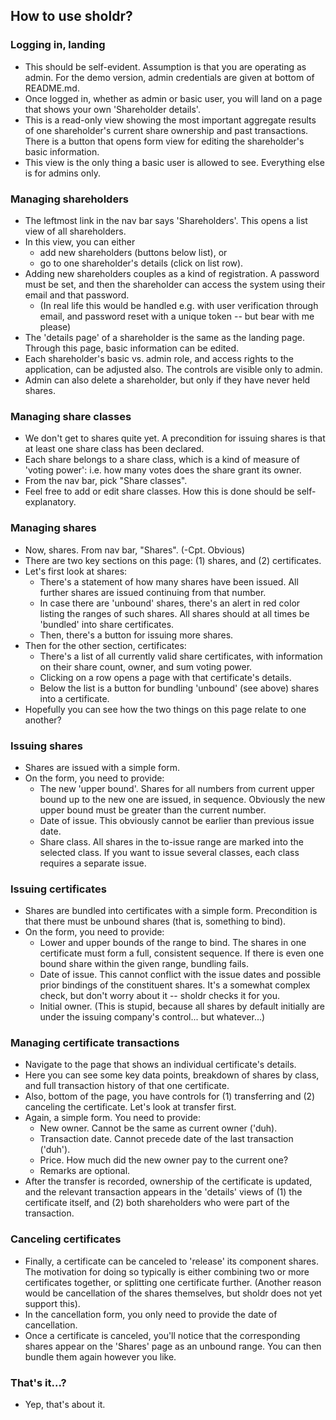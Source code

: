 How to use sholdr?
------------------

### Logging in, landing
- This should be self-evident. Assumption is that you are operating as admin.
  For the demo version, admin credentials are given at bottom of README.md.
- Once logged in, whether as admin or basic user, you will land on a page that
  shows your own 'Shareholder details'.
- This is a read-only view showing the most important aggregate results of one
  shareholder's current share ownership and past transactions. There is a button
  that opens form view for editing the shareholder's basic information.
- This view is the only thing a basic user is allowed to see. Everything else is
  for admins only.

### Managing shareholders
- The leftmost link in the nav bar says 'Shareholders'. This opens a list view
  of all shareholders.
- In this view, you can either
  - add new shareholders (buttons below list), or
  - go to one shareholder's details (click on list row).
- Adding new shareholders couples as a kind of registration. A password must be
  set, and then the shareholder can access the system using their email and that
  password.
  - (In real life this would be handled e.g. with user verification through
    email, and password reset with a unique token -- but bear with me please)
- The 'details page' of a shareholder is the same as the landing page. Through
  this page, basic information can be edited.
- Each shareholder's basic vs. admin role, and access rights to the application,
  can be adjusted also. The controls are visible only to admin.
- Admin can also delete a shareholder, but only if they have never held shares.

### Managing share classes
- We don't get to shares quite yet. A precondition for issuing shares is that at
  least one share class has been declared.
- Each share belongs to a share class, which is a kind of measure of 'voting
  power': i.e. how many votes does the share grant its owner.
- From the nav bar, pick "Share classes".
- Feel free to add or edit share classes. How this is done should be self-
  explanatory.

### Managing shares
- Now, shares. From nav bar, "Shares". (-Cpt. Obvious)
- There are two key sections on this page: (1) shares, and (2) certificates.
- Let's first look at shares:
  - There's a statement of how many shares have been issued. All further shares
    are issued continuing from that number.
  - In case there are 'unbound' shares, there's an alert in red color listing
    the ranges of such shares. All shares should at all times be 'bundled' into
    share certificates.
  - Then, there's a button for issuing more shares.
- Then for the other section, certificates:
  - There's a list of all currently valid share certificates, with information
    on their share count, owner, and sum voting power.
  - Clicking on a row opens a page with that certificate's details.
  - Below the list is a button for bundling 'unbound' (see above) shares into a
    certificate.
 - Hopefully you can see how the two things on this page relate to one another?

### Issuing shares
- Shares are issued with a simple form.
- On the form, you need to provide:
  - The new 'upper bound'. Shares for all numbers from current upper bound up to
    the new one are issued, in sequence. Obviously the new upper bound must be
    greater than the current number.
  - Date of issue. This obviously cannot be earlier than previous issue date.
  - Share class. All shares in the to-issue range are marked into the selected
    class. If you want to issue several classes, each class requires a separate
    issue.

### Issuing certificates
- Shares are bundled into certificates with a simple form. Precondition is that
  there must be unbound shares (that is, something to bind).
- On the form, you need to provide:
  - Lower and upper bounds of the range to bind. The shares in one certificate
    must form a full, consistent sequence. If there is even one bound share
    within the given range, bundling fails.
  - Date of issue. This cannot conflict with the issue dates and possible prior
    bindings of the constituent shares. It's a somewhat complex check, but don't
    worry about it -- sholdr checks it for you.
  - Initial owner. (This is stupid, because all shares by default initially are
    under the issuing company's control... but whatever...)

### Managing certificate transactions
- Navigate to the page that shows an individual certificate's details.
- Here you can see some key data points, breakdown of shares by class, and full
  transaction history of that one certificate.
- Also, bottom of the page, you have controls for (1) transferring and (2)
  canceling the certificate. Let's look at transfer first.
- Again, a simple form. You need to provide:
  - New owner. Cannot be the same as current owner ('duh).
  - Transaction date. Cannot precede date of the last transaction ('duh').
  - Price. How much did the new owner pay to the current one?
  - Remarks are optional.
- After the transfer is recorded, ownership of the certificate is updated, and
  the relevant transaction appears in the 'details' views of (1) the certificate
  itself, and (2) both shareholders who were part of the transaction.

### Canceling certificates
- Finally, a certificate can be canceled to 'release' its component shares. The
  motivation for doing so typically is either combining two or more certificates
  together, or splitting one certificate further. (Another reason would be
  cancellation of the shares themselves, but sholdr does not yet support this).
- In the cancellation form, you only need to provide the date of cancellation.
- Once a certificate is canceled, you'll notice that the corresponding shares
  appear on the 'Shares' page as an unbound range. You can then bundle them
  again however you like.

### That's it...?
- Yep, that's about it.
